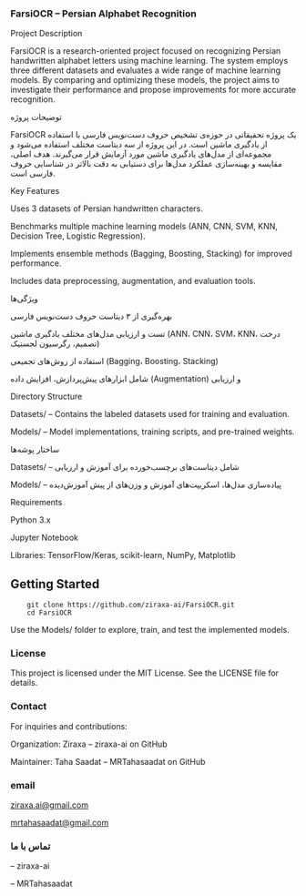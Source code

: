 ### FarsiOCR – Persian Alphabet Recognition

Project Description

FarsiOCR is a research-oriented project focused on recognizing Persian handwritten alphabet letters using machine learning. The system employs three different datasets and evaluates a wide range of machine learning models. By comparing and optimizing these models, the project aims to investigate their performance and propose improvements for more accurate recognition.

توضیحات پروژه

FarsiOCR یک پروژه تحقیقاتی در حوزه‌ی تشخیص حروف دست‌نویس فارسی با استفاده از یادگیری ماشین است. در این پروژه از سه دیتاست مختلف استفاده می‌شود و مجموعه‌ای از مدل‌های یادگیری ماشین مورد آزمایش قرار می‌گیرند. هدف اصلی، مقایسه و بهینه‌سازی عملکرد مدل‌ها برای دستیابی به دقت بالاتر در شناسایی حروف فارسی است.


Key Features

Uses 3 datasets of Persian handwritten characters.

Benchmarks multiple machine learning models (ANN, CNN, SVM, KNN, Decision Tree, Logistic Regression).

Implements ensemble methods (Bagging, Boosting, Stacking) for improved performance.

Includes data preprocessing, augmentation, and evaluation tools.

ویژگی‌ها

بهره‌گیری از ۳ دیتاست حروف دست‌نویس فارسی

تست و ارزیابی مدل‌های مختلف یادگیری ماشین (ANN، CNN، SVM، KNN، درخت تصمیم، رگرسیون لجستیک)

استفاده از روش‌های تجمیعی (Bagging، Boosting، Stacking)

شامل ابزارهای پیش‌پردازش، افزایش داده (Augmentation) و ارزیابی

Directory Structure

Datasets/ – Contains the labeled datasets used for training and evaluation.

Models/ – Model implementations, training scripts, and pre-trained weights.

ساختار پوشه‌ها

Datasets/ – شامل دیتاست‌های برچسب‌خورده برای آموزش و ارزیابی

Models/ – پیاده‌سازی مدل‌ها، اسکریپت‌های آموزش و وزن‌های از پیش آموزش‌دیده

Requirements

Python 3.x

Jupyter Notebook

Libraries: TensorFlow/Keras, scikit-learn, NumPy, Matplotlib

## Getting Started
        
        git clone https://github.com/ziraxa-ai/FarsiOCR.git
        cd FarsiOCR


Use the Models/ folder to explore, train, and test the implemented models.

### License

This project is licensed under the MIT License. See the LICENSE file for details.

### Contact

For inquiries and contributions:

Organization: Ziraxa – ziraxa-ai on GitHub

Maintainer: Taha Saadat – MRTahasaadat on GitHub

### email

ziraxa.ai@gmail.com

mrtahasaadat@gmail.com

### تماس با ما

 – ziraxa-ai 

 – MRTahasaadat

